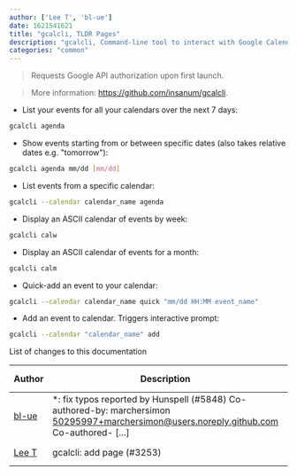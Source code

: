 ```yaml
---
author: ['Lee T', 'bl-ue']
date: 1621541621
title: "gcalcli, TLDR Pages"
description: "gcalcli, Command-line tool to interact with Google Calendar."
categories: "common"
---
```

> Requests Google API authorization upon first launch.

> More information: <https://github.com/insanum/gcalcli>.

- List your events for all your calendars over the next 7 days:

```bash
gcalcli agenda
```

- Show events starting from or between specific dates (also takes relative dates e.g. "tomorrow"):

```bash
gcalcli agenda mm/dd [mm/dd]
```

- List events from a specific calendar:

```bash
gcalcli --calendar calendar_name agenda
```

- Display an ASCII calendar of events by week:

```bash
gcalcli calw
```

- Display an ASCII calendar of events for a month:

```bash
gcalcli calm
```

- Quick-add an event to your calendar:

```bash
gcalcli --calendar calendar_name quick "mm/dd HH:MM event_name"
```

- Add an event to calendar. Triggers interactive prompt:

```bash
gcalcli --calendar "calendar_name" add
```
List of changes to this documentation


Author | Description | ISO 8601 Date | GitHub link
------|-----|-----|-----
[bl-ue](mailto:54780737+bl-ue@users.noreply.github.com) | *: fix typos reported by Hunspell (#5848) Co-authored-by: marchersimon <50295997+marchersimon@users.noreply.github.com> Co-authored- [...] | 2021-05-20T22:13:41 | [8ebd171d6f00](https://github.com/tldr-pages/tldr/commit/8ebd171d6f001698709fefc02b1fd5cc9f3a99c4)
[Lee T](mailto:lee2sman@users.noreply.github.com) | gcalcli: add page (#3253) | 2019-08-23T17:41:47 | [f1d21e030b1d](https://github.com/tldr-pages/tldr/commit/f1d21e030b1d41fe342d3df874df2a54ba1ddff1)

